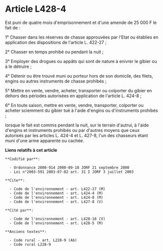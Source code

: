 # Article L428-4

Est puni de quatre mois d'emprisonnement et d'une amende de 25 000 F le fait de :

1° Chasser dans les réserves de chasse approuvées par l'Etat ou établies en application des dispositions de l'article L.
422-27 ;

2° Chasser en temps prohibé ou pendant la nuit ;

3° Employer des drogues ou appâts qui sont de nature à enivrer le gibier ou à le détruire ;

4° Détenir ou être trouvé muni ou porteur hors de son domicile, des filets, engins ou autres instruments de chasse prohibés ;

5° Mettre en vente, vendre, acheter, transporter ou colporter du gibier en dehors des périodes autorisées en application de
l'article L. 424-8 ;

6° En toute saison, mettre en vente, vendre, transporter, colporter ou acheter sciemment du gibier tué à l'aide d'engins ou
d'instruments prohibés ;

lorsque le fait est commis pendant la nuit, sur le terrain d'autrui, à l'aide d'engins et instruments prohibés ou par
d'autres moyens que ceux autorisés par les articles L. 424-4 et L. 427-8, l'un des chasseurs étant muni d'une arme apparente
ou cachée.

**Liens relatifs à cet article**

	**Codifié par**:

	  - Ordonnance 2000-914 2000-09-18 JORF 21 septembre 2000
	  - Loi n°2003-591 2003-07-02 art. 31 I JORF 3 juillet 2003

	**Cite**:

	  - Code de l'environnement - art. L422-27 (M)
	  - Code de l'environnement - art. L424-4 (M)
	  - Code de l'environnement - art. L424-8 (M)
	  - Code de l'environnement - art. L427-8 (V)

	**Cité par**:

	  - Code de l'environnement - art. L428-18 (V)
	  - Code de l'environnement - art. L428-5 (M)

	**Anciens textes**:

	  - Code rural - art. L228-9 (Ab)
	  - Code rural L228-9
